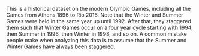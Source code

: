 This is a historical dataset on the modern Olympic Games, 
including all the Games from Athens 1896 to Rio 2016. 
Note that the Winter and Summer Games were 
held in the same year up until 1992. After that, 
they staggered them such that Winter Games occur on 
a four year cycle starting with 1994, then Summer in 1996, then Winter in 1998,
and so on. 
A common mistake people make when analyzing this data is 
to assume that the Summer and Winter Games have always been staggered.
